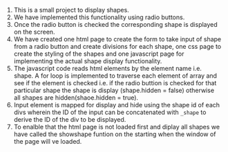 1. This is a small project to display shapes.
1. We have implemented this functionality using radio buttons.
1. Once the radio button is checked the corresponding shape is displayed on the screen.
1. We have created one html page to create the form to take input of shape from a radio button and create divisions for each shape, one css page to create the styling of the shapes and one javascript page for implementing the actual shape display functionality.
1. The javascript code reads html elements by the element name i.e. shape. A for loop is implemented to traverse each element of array and see if the element is checked i.e. if the radio buttion is checked for that particular shape the shape is display (shape.hidden = false) otherwise all shapes are hidden(shaoe.hidden = true).
1. Input element is mapped for display and hide using the shape id of each divs wherein the ID of the input can be concatenated with `_shape` to derive the ID of the div to be displayed.
1. To enalble that the html page is not loaded first and diplay all shapes we have called the showshape funtion on the starting when the window of the page will ve loaded.